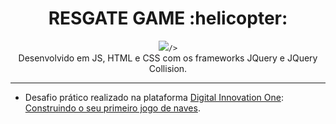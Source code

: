 <h1 align="center">RESGATE GAME  :helicopter:</h5>

<p align="center">
    <img 
         src="https://github.com/vinninascimento/resgate-js/img/capa.jpg" 
                
    />

  <br />
  Desenvolvido em JS, HTML e CSS com os frameworks JQuery e JQuery Collision.
</p>

<hr />

- Desafio prático realizado na plataforma [Digital Innovation One](https://web.digitalinnovation.one/home "Digital Innovation One"): [Construindo o seu primeiro jogo de naves](https://web.digitalinnovation.one/lab/construindo-o-seu-primeiro-jogo-de-naves/learning/9b0a44f2-ba17-49fc-ab1e-8658bd5861c7").
